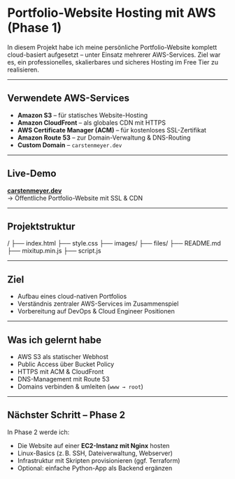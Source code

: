 # Portfolio-Website Hosting mit AWS (Phase 1)

In diesem Projekt habe ich meine persönliche Portfolio-Website komplett cloud-basiert aufgesetzt – unter Einsatz mehrerer AWS-Services. Ziel war es, ein professionelles, skalierbares und sicheres Hosting im Free Tier zu realisieren.

---

## Verwendete AWS-Services

- **Amazon S3** – für statisches Website-Hosting  
- **Amazon CloudFront** – als globales CDN mit HTTPS  
- **AWS Certificate Manager (ACM)** – für kostenloses SSL-Zertifikat  
- **Amazon Route 53** – zur Domain-Verwaltung & DNS-Routing  
- **Custom Domain** – `carstenmeyer.dev`

---

## Live-Demo

**[carstenmeyer.dev](https://carstenmeyer.dev)**  
→ Öffentliche Portfolio-Website mit SSL & CDN

---

## Projektstruktur

/
├── index.html
├── style.css
├── images/
├── files/
├── README.md
├── mixitup.min.js
├── script.js

---

## Ziel

- Aufbau eines cloud-nativen Portfolios
- Verständnis zentraler AWS-Services im Zusammenspiel
- Vorbereitung auf DevOps & Cloud Engineer Positionen

---

## Was ich gelernt habe

- AWS S3 als statischer Webhost
- Public Access über Bucket Policy
- HTTPS mit ACM & CloudFront
- DNS-Management mit Route 53
- Domains verbinden & umleiten (`www → root`)

---

## Nächster Schritt – Phase 2

In Phase 2 werde ich:
- Die Website auf einer **EC2-Instanz mit Nginx** hosten
- Linux-Basics (z. B. SSH, Dateiverwaltung, Webserver)
- Infrastruktur mit Skripten provisionieren (ggf. Terraform)
- Optional: einfache Python-App als Backend ergänzen